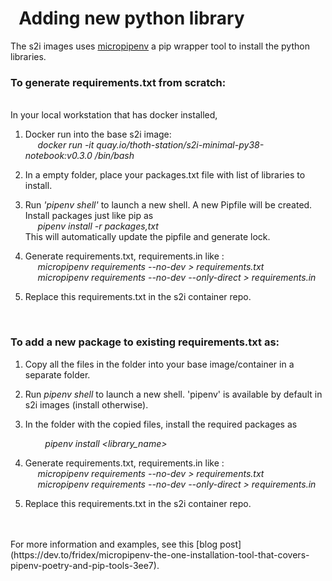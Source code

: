 # &nbsp; Adding new python library

The s2i images uses [micropipenv](https://github.com/thoth-station/micropipenv) a pip wrapper tool to install the python libraries.

### To generate requirements.txt from scratch:
<br/>In your local workstation that has docker installed, 
1. Docker run into the base s2i image:
<br/> &nbsp; &nbsp;&nbsp; *docker run -it quay.io/thoth-station/s2i-minimal-py38-notebook:v0.3.0 /bin/bash*
2. In a empty folder, place your packages.txt file with list of libraries to install. 
3. Run *'pipenv shell'* to launch a new shell. A new Pipfile will be created. Install packages just like pip as <br/> &nbsp; &nbsp; &nbsp;*pipenv install -r packages,txt* <br/>This will automatically update the pipfile and generate lock.

4. Generate requirements.txt, requirements.in like :
<br/> &nbsp; &nbsp;&nbsp; *micropipenv requirements --no-dev > requirements.txt*
<br/> &nbsp; &nbsp;&nbsp; *micropipenv requirements --no-dev --only-direct > requirements.in*

5. Replace this requirements.txt in the s2i container repo.
<br/>

### To add a new package to existing requirements.txt as:

1. Copy all the files in the folder into your base image/container in a separate folder.
2. Run *pipenv shell* to launch a new shell. 'pipenv' is available by default in s2i images (install otherwise).

3. In the folder with the copied files, install the required packages as

     &nbsp; &nbsp; &nbsp; &nbsp; *pipenv install <library_name>*

4. Generate requirements.txt, requirements.in like :
<br/> &nbsp; &nbsp;&nbsp; *micropipenv requirements --no-dev > requirements.txt*
<br/> &nbsp; &nbsp;&nbsp; *micropipenv requirements --no-dev --only-direct > requirements.in*

5. Replace this requirements.txt in the s2i container repo.
<br/>
<br/> For more information and examples, see this [blog post](https://dev.to/fridex/micropipenv-the-one-installation-tool-that-covers-pipenv-poetry-and-pip-tools-3ee7).
